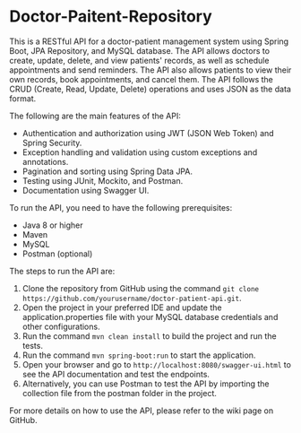 # Doctor-Paitent-Repository
This is a RESTful API for a doctor-patient management system using Spring Boot, JPA Repository, and MySQL database. The API allows doctors to create, update, delete, and view patients' records, as well as schedule appointments and send reminders. The API also allows patients to view their own records, book appointments, and cancel them. The API follows the CRUD (Create, Read, Update, Delete) operations and uses JSON as the data format.

The following are the main features of the API:

- Authentication and authorization using JWT (JSON Web Token) and Spring Security.
- Exception handling and validation using custom exceptions and annotations.
- Pagination and sorting using Spring Data JPA.
- Testing using JUnit, Mockito, and Postman.
- Documentation using Swagger UI.

To run the API, you need to have the following prerequisites:

- Java 8 or higher
- Maven
- MySQL
- Postman (optional)

The steps to run the API are:

1. Clone the repository from GitHub using the command `git clone https://github.com/yourusername/doctor-patient-api.git`.
2. Open the project in your preferred IDE and update the application.properties file with your MySQL database credentials and other configurations.
3. Run the command `mvn clean install` to build the project and run the tests.
4. Run the command `mvn spring-boot:run` to start the application.
5. Open your browser and go to `http://localhost:8080/swagger-ui.html` to see the API documentation and test the endpoints.
6. Alternatively, you can use Postman to test the API by importing the collection file from the postman folder in the project.

For more details on how to use the API, please refer to the wiki page on GitHub.
